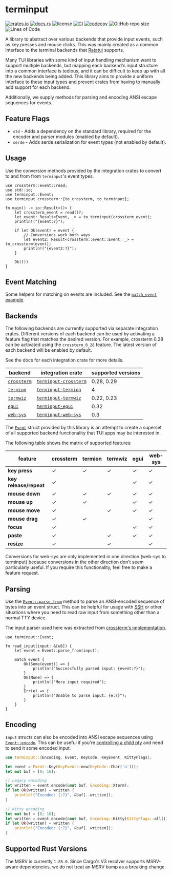 # terminput

[![crates.io](https://img.shields.io/crates/v/terminput.svg?logo=rust)](https://crates.io/crates/terminput)
[![docs.rs](https://img.shields.io/docsrs/terminput?logo=rust)](https://docs.rs/terminput)
![license](https://img.shields.io/badge/License-MIT%20or%20Apache%202-green.svg)
[![CI](https://github.com/aschey/terminput/actions/workflows/ci.yml/badge.svg)](https://github.com/aschey/terminput/actions/workflows/ci.yml)
[![codecov](https://codecov.io/gh/aschey/terminput/graph/badge.svg?token=Q0tOXGhWPY)](https://codecov.io/gh/aschey/terminput)
![GitHub repo size](https://img.shields.io/github/repo-size/aschey/terminput)
![Lines of Code](https://aschey.tech/tokei/github/aschey/terminput)

A library to abstract over various backends that provide input events, such as
key presses and mouse clicks. This was mainly created as a common interface to
the terminal backends that [Ratatui](https://crates.io/crates/ratatui) supports.

Many TUI libraries with some kind of input handling mechanism want to support
multiple backends, but mapping each backend's input structure into a common
interface is tedious, and it can be difficult to keep up with all the new
backends being added. This library aims to provide a uniform interface to these
input types and prevent crates from having to manually add support for each
backend.

Additionally, we supply methods for parsing and encoding ANSI escape sequences
for events.

## Feature Flags

- `std` - Adds a dependency on the standard library, required for the encoder
  and parser modules (enabled by default).
- `serde` - Adds serde serialization for event types (not enabled by default).

## Usage

Use the conversion methods provided by the integration crates to convert to and
from from `terminput`'s event types.

```rust,no_run
use crossterm::event::read;
use std::io;
use terminput::Event;
use terminput_crossterm::{to_crossterm, to_terminput};

fn main() -> io::Result<()> {
    let crossterm_event = read()?;
    let event: Result<Event, _> = to_terminput(crossterm_event);
    println!("{event:?}");

    if let Ok(event) = event {
        // Conversions work both ways
        let event2: Result<crossterm::event::Event, _> = to_crossterm(event);
        println!("{event2:?}");
    }

    Ok(())
}
```

## Event Matching

Some helpers for matching on events are included. See the
[`match_event` example](https://github.com/aschey/terminput/blob/main/examples/examples/match_event.rs).

## Backends

The following backends are currently supported via separate integration crates.
Different versions of each backend can be used by activating a feature flag that
matches the desired version. For example, crossterm 0.28 can be activated using
the `crossterm_0_28` feature. The latest version of each backend will be enabled
by default.

See the docs for each integration crate for more details.

| backend                                           | integration crate                                                     | supported versions |
| ------------------------------------------------- | --------------------------------------------------------------------- | ------------------ |
| [`crossterm`](https://crates.io/crates/crossterm) | [`terminput-crossterm`](https://crates.io/crates/terminput-crossterm) | 0.28, 0.29         |
| [`termion`](https://crates.io/crates/termion)     | [`terminput-termion`](https://crates.io/crates/terminput-termion)     | 4                  |
| [`termwiz`](https://crates.io/crates/termwiz)     | [`terminput-termwiz`](https://crates.io/crates/terminput-termwiz)     | 0.22, 0.23         |
| [`egui`](https://crates.io/crates/egui)           | [`terminput-egui`](https://crates.io/crates/terminput-egui)           | 0.32               |
| [`web-sys`](https://crates.io/crates/web-sys)     | [`terminput-web-sys`](https://crates.io/crates/terminput-web-sys)     | 0.3                |

The [`Event`](https://docs.rs/terminput/latest/terminput/enum.Event.html) struct
provided by this library is an attempt to create a superset of all supported
backend functionality that TUI apps may be interested in.

The following table shows the matrix of supported features:

| feature                | crossterm | termion | termwiz | egui | web-sys |
| ---------------------- | --------- | ------- | ------- | ---- | ------- |
| **key press**          | ✓         | ✓       | ✓       | ✓    | ✓       |
| **key release/repeat** | ✓         |         |         | ✓    | ✓       |
| **mouse down**         | ✓         | ✓       | ✓       | ✓    | ✓       |
| **mouse up**           | ✓         | ✓       |         | ✓    | ✓       |
| **mouse move**         | ✓         |         | ✓       | ✓    | ✓       |
| **mouse drag**         | ✓         | ✓       |         |      | ✓       |
| **focus**              | ✓         |         |         | ✓    | ✓       |
| **paste**              | ✓         |         | ✓       | ✓    | ✓       |
| **resize**             | ✓         |         | ✓       |      | ✓       |

Conversions for web-sys are only implemented in one direction (web-sys to
terminput) because conversions in the other direction don't seem particularly
useful. If you require this functionality, feel free to make a feature request.

## Parsing

Use the
[`Event::parse_from`](https://docs.rs/terminput/latest/terminput/enum.Event.html#method.parse_from)
method to parse an ANSI-encoded sequence of bytes into an event struct. This can
be helpful for usage with
[SSH](https://docs.rs/russh/latest/russh/server/trait.Handler.html#method.data)
or other situations where you need to read raw input from something other than a
normal TTY device.

The input parser used here was extracted from
[crossterm's implementation](https://github.com/crossterm-rs/crossterm/blob/master/src/event/sys/unix/parse.rs).

```rust,no_run
use terminput::Event;

fn read_input(input: &[u8]) {
    let event = Event::parse_from(input);

    match event {
        Ok(Some(event)) => {
            println!("Successfully parsed input: {event:?}");
        }
        Ok(None) => {
            println!("More input required");
        }
        Err(e) => {
            println!("Unable to parse input: {e:?}");
        }
    }
}
```

## Encoding

`Input` structs can also be encoded into ANSI escape sequences using
[`Event::encode`](https://docs.rs/terminput/latest/terminput/enum.Event.html#method.encode).
This can be useful if you're
[controlling a child pty](https://docs.rs/portable-pty/0.8.1/portable_pty/) and
need to send it some encoded input.

```rust
use terminput::{Encoding, Event, KeyCode, KeyEvent, KittyFlags};

let event = Event::Key(KeyEvent::new(KeyCode::Char('a')));
let mut buf = [0; 16];

// Legacy encoding
let written = event.encode(&mut buf, Encoding::Xterm);
if let Ok(written) = written {
    println!("Encoded: {:?}", &buf[..written]);
}

// Kitty encoding
let mut buf = [0; 16];
let written = event.encode(&mut buf, Encoding::Kitty(KittyFlags::all()));
if let Ok(written) = written {
    println!("Encoded: {:?}", &buf[..written]);
}
```

## Supported Rust Versions

The MSRV is currently `1.85.0`. Since Cargo's V3 resolver supports MSRV-aware
dependencies, we do not treat an MSRV bump as a breaking change.
